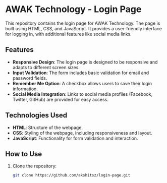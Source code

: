 # AWAK Technology - Login Page

This repository contains the login page for AWAK Technology. The page is built using HTML, CSS, and JavaScript. It provides a user-friendly interface for logging in, with additional features like social media links.

## Features

- **Responsive Design**: The login page is designed to be responsive and adapts to different screen sizes.
- **Input Validation**: The form includes basic validation for email and password fields.
- **Remember Me Option**: A checkbox allows users to save their login information.
- **Social Media Integration**: Links to social media profiles (Facebook, Twitter, GitHub) are provided for easy access.

## Technologies Used

- **HTML**: Structure of the webpage.
- **CSS**: Styling of the webpage, including responsiveness and layout.
- **JavaScript**: Functionality for form validation and interaction.

## How to Use

1. Clone the repository:
   ```bash
   git clone https://github.com/akshitsz/login-page.git
